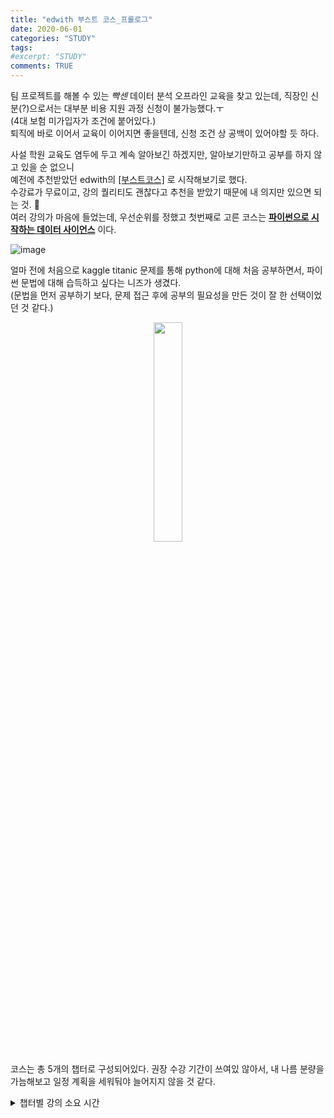 ```yaml
---
title: "edwith 부스트 코스_프롤로그"
date: 2020-06-01
categories: "STUDY"
tags:
#excerpt: "STUDY"
comments: TRUE
---
```



팀 프로젝트를 해볼 수 있는 *빡센* 데이터 분석 오프라인 교육을 찾고 있는데, 직장인 신분(?)으로서는 대부분 비용 지원 과정 신청이 불가능했다.ㅜ  
(4대 보험 미가입자가 조건에 붙어있다.)  
퇴직에 바로 이어서 교육이 이어지면 좋을텐데, 신청 조건 상 공백이 있어야할 듯 하다.  

사설 학원 교육도 염두에 두고 계속 알아보긴 하겠지만, 알아보기만하고 공부를 하지 않고 있을 순 없으니  
예전에 추천받았던 edwith의 [[부스트코스]](https://www.edwith.org/boost-course/intro) 로 시작해보기로 했다.  
수강료가 무료이고, 강의 퀄리티도 괜찮다고 추천을 받았기 때문에 내 의지만 있으면 되는 것. :muscle:  
여러 강의가 마음에 들었는데, 우선순위를 정했고 첫번째로 고른 코스는 [**파이썬으로 시작하는 데이터 사이언스**](https://www.edwith.org/boostcourse-ds-510/joinLectures/28137) 이다.  

![image](https://user-images.githubusercontent.com/50826051/83374966-3f7be800-a408-11ea-8567-a120ecf47875.png)  

얼마 전에 처음으로 kaggle titanic 문제를 통해 python에 대해 처음 공부하면서, 파이썬 문법에 대해 습득하고 싶다는 니즈가 생겼다.  
(문법을 먼저 공부하기 보다, 문제 접근 후에 공부의 필요성을 만든 것이 잘 한 선택이었던 것 같다.)  

<center><img src= "https://user-images.githubusercontent.com/50826051/83375342-8b7b5c80-a409-11ea-80e4-e3935dbafcb4.png" width="30%"></center>  
  
코스는 총 5개의 챕터로 구성되어있다.
권장 수강 기간이 쓰여있 않아서, 내 나름 분량을 가늠해보고 일정 계획을 세워둬야 늘어지지 않을 것 같다.  
  
  

<details>
    <summary>챕터별 강의 소요 시간</summary>

<!-- summary 아래 한칸 공백 두고 내용 삽입 -->

|챕터 제목|소제목|강의 소요 시간|  
|----|----|----|  
|1. 데이터 분석 환경 구성|1.1 무엇을 분석할 것인가? 데이터 분석을 위한 환경 만들기|03:03|
| |1.2 아나콘다 소개 및 주피터 노트북 사용법|18:41| 
|2. 데이터 분석 준비하기|2.1 데이터 분석을 위한 파이썬 속성 코스|22:57|
| |2.2 판다스 치트시트를 활용한 기초 익히기|14:10|
| |2.3 파일 경로 설정 방법|10:37|
|3. 서울 종합병원 분포 확인하기|3.1 공공데이터 포털 및 분석할 데이터셋 소개|02:31|
| |3.2 공공데이터 로드하고 데이터 미리보기|10:46|
| |3.3 결측치 다루기|14:14|
| |3.4 수치 데이터 요약하기 - 기술통계 값 보기|13:46|
| |3.5 문자열 데이터 요약하기 - pandas 로 시각화 하기|09:40|
| |3.6 데이터 요약하기 - seaborn 으로 빈도수 시각화 하기|08:19|
| |3.7 원하는 데이터만 따로 추출해 오기 - 데이터 색인하기|14:48|
| |3.8 텍스트 데이터 전처리하기|20:09|
| |3.9 위경도 데이터 scatterplot 으로 표현하기|11:58|
| |3.10 folium 으로 위경도와 주소 데이터를 활용해 지도에 표현하기|16:09|
|4. 건강검진 데이터로 가설검정하기|4.1 라이브러리 로드하고 한글폰트 설정하기|06:19|
| |4.2 데이터셋 소개와 로드하기 - 가설세우기|14:05|
| |4.3 로드한 데이터의 결측치를 보고 요약, 집계하기 - info, isnull, value_counts|10:04|
| |4.4 groupBy와 pivot_table로 다양한 집계 연산 하기|18:25|
| |4.5 히스토그램으로 전체 수치 데이터를 한번에 시각화 하기|10:47|
| |4.6 데이터의 빈도수 시각화 하기(막대그래프1) - countplot|13:50|
| |4.7 수치형 vs 범주형 데이터의 시각화(막대그래프2) - barplot|10:41|
| |4.8 수치형 vs 범주형 데이터 선그래프로 그리기 - lineplot, pointplot|09:00|
| |4.9 데이터를 좀 더 자세히 표현하기 - boxplot, violinplot 그리기|18:22|
| |4.10 산점도(산포도)와 회귀선 상관관계 보기 - scatterplot, lmplot|22:08|
| |4.11 수치형 데이터의 분포를 표현하기 - distplot|18:13|
| |4.12 상관계수 - heatmap 으로 표현하기|21:50|
|5. K-beauty 온라인 판매분석|5.1 국가통계포털 데이터셋 소개|03:51|
| |5.2 데이터셋 로드하기|09:17|
| |5.3 데이터 전처리 - tidy data 만들기|06:33|
| |5.4 데이터 전처리 - 문자열 분리하고 데이터 타입 변경하기|13:29|
| |5.5 전체 상품군별 데이터로 연도별 증가추세 시각화 하기|10:29|
| |5.6 - 화장품 온라인 해외 직접 판매액 시각화|12:28|
| |5.7 - 패션 의류 온라인 해외 직접 판매액 시각화|06:00|
| |5.8 - 데이터 pivot table로 집계하고 heatmap 으로 표현하기|07:14|
| |5.9 - 전체상품군별 시각화|07:41|
  
   
|             챕터 제목             |                                     소제목                                    | 강의 소요 시간 |
|:---------------------------------:|:-----------------------------------------------------------------------------:|:--------------:|
| 1. 데이터 분석 환경 구성          | 1.1 무엇을 분석할 것인가? 데이터 분석을 위한 환경 만들기                      | 03:03          |
|                                   | 1.2 아나콘다 소개 및 주피터 노트북 사용법                                     | 18:41          |
| 2. 데이터 분석 준비하기           | 2.1 데이터 분석을 위한 파이썬 속성 코스                                       | 22:57          |
|                                   | 2.2 판다스 치트시트를 활용한 기초 익히기                                      | 14:10          |
|                                   | 2.3 파일 경로 설정 방법                                                       | 10:37          |
| 3. 서울 종합병원 분포 확인하기     | 3.1 공공데이터 포털 및 분석할 데이터셋 소개                                   | 02:31          |
|                                   | 3.2 공공데이터 로드하고 데이터 미리보기                                       | 10:46          |
|                                   | 3.3 결측치 다루기                                                             | 14:14          |
|                                   | 3.4 수치 데이터 요약하기 - 기술통계 값 보기                                   | 13:46          |
|                                   | 3.5 문자열 데이터 요약하기 - pandas 로 시각화 하기                            | 09:40          |
|                                   | 3.6 데이터 요약하기 - seaborn 으로 빈도수 시각화 하기                         | 08:19          |
|                                   | 3.7 원하는 데이터만 따로 추출해 오기 - 데이터 색인하기                        | 14:48          |
|                                   | 3.8 텍스트 데이터 전처리하기                                                  | 20:09          |
|                                   | 3.9 위경도 데이터 scatterplot 으로 표현하기                                   | 11:58          |
|                                   | 3.10 folium 으로 위경도와 주소 데이터를 활용해 지도에 표현하기                | 16:09          |
| 4. 건강검진 데이터로 가설검정하기 | 4.1 라이브러리 로드하고 한글폰트 설정하기                                     | 06:19          |
|                                   | 4.2 데이터셋 소개와 로드하기 - 가설세우기                                     | 14:05          |
|                                   | 4.3 로드한 데이터의 결측치를 보고 요약, 집계하기 - info, isnull, value_counts | 10:04          |
|                                   | 4.4 groupBy와 pivot_table로 다양한 집계 연산 하기                             | 18:25          |
|                                   | 4.5 히스토그램으로 전체 수치 데이터를 한번에 시각화 하기                      | 10:47          |
|                                   | 4.6 데이터의 빈도수 시각화 하기(막대그래프1) - countplot                      | 13:50          |
|                                   | 4.7 수치형 vs 범주형 데이터의 시각화(막대그래프2) - barplot                   | 10:41          |
|                                   | 4.8 수치형 vs 범주형 데이터 선그래프로 그리기 - lineplot, pointplot           | 09:00          |
|                                   | 4.9 데이터를 좀 더 자세히 표현하기 - boxplot, violinplot 그리기               | 18:22          |
|                                   | 4.10 산점도(산포도)와 회귀선 상관관계 보기 - scatterplot, lmplot              | 22:08          |
|                                   | 4.11 수치형 데이터의 분포를 표현하기 - distplot                               | 18:13          |
|                                   | 4.12 상관계수 - heatmap 으로 표현하기                                         | 21:50          |
| 5. K-beauty 온라인 판매분석       | 5.1 국가통계포털 데이터셋 소개                                                | 03:51          |
|                                   | 5.2 데이터셋 로드하기                                                         | 09:17          |
|                                   | 5.3 데이터 전처리 - tidy data 만들기                                          | 06:33          |
|                                   | 5.4 데이터 전처리 - 문자열 분리하고 데이터 타입 변경하기                      | 13:29          |
|                                   | 5.5 전체 상품군별 데이터로 연도별 증가추세 시각화 하기                        | 10:29          |
|                                   | 5.6 - 화장품 온라인 해외 직접 판매액 시각화                                   | 12:28          |
|                                   | 5.7 - 패션 의류 온라인 해외 직접 판매액 시각화                                | 06:00          |
|                                   | 5.8 - 데이터 pivot table로 집계하고 heatmap 으로 표현하기                     | 07:14          |
|                                   | 5.9 - 전체상품군별 시각화                                                     | 07:41          |


</details>
